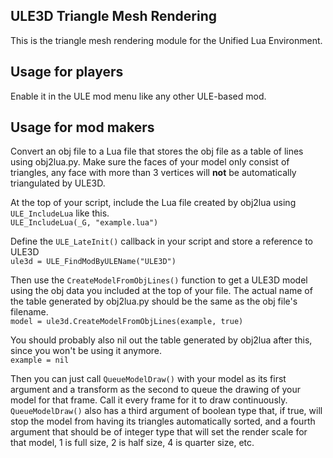 ## ULE3D Triangle Mesh Rendering
This is the triangle mesh rendering module for the Unified Lua Environment.

## Usage for players
Enable it in the ULE mod menu like any other ULE-based mod.

## Usage for mod makers
Convert an obj file to a Lua file that stores the obj file as a table of lines using obj2lua.py.
Make sure the faces of your model only consist of triangles, any face with more than 3 vertices will
**not** be automatically triangulated by ULE3D.

At the top of your script, include the Lua file created by obj2lua using `ULE_IncludeLua` like this.  
`ULE_IncludeLua(_G, "example.lua")`
  

Define the `ULE_LateInit()` callback in your script and store a reference to ULE3D  
`ule3d = ULE_FindModByULEName("ULE3D")` 

Then use the `CreateModelFromObjLines()` function to get a ULE3D model using the obj data
you included at the top of your file. The actual name of the table generated by obj2lua.py should be
the same as the obj file's filename.  
`model = ule3d.CreateModelFromObjLines(example, true)`

You should probably also nil out the table generated by obj2lua after this, since you won't
be using it anymore.  
`example = nil`

Then you can just call `QueueModelDraw()` with your model as its first argument and a transform as the second to queue the drawing of your model for that frame. Call it every frame for it to draw continuously.  
`QueueModelDraw()` also has a third argument of boolean type that, if true, will stop the model from having its triangles automatically sorted, and a fourth argument
that should be of integer type that will set the render scale for that model, 1 is full size, 2 is half size, 4 is quarter size, etc.


